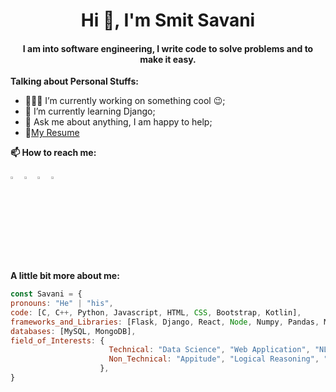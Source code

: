<h1 align="center">Hi 👋, I'm Smit Savani</h1>
<h4 align="center">I am into software engineering, I write code to solve problems and to make it easy.</h4>


**Talking about Personal Stuffs:**
- 👨🏽‍💻 I’m currently working on something cool :wink:;
- 🌱 I’m currently learning Django; 
- 💬 Ask me about anything, I am happy to help;
- 📝[My Resume](https://drive.google.com/file/d/1aWB-zLqpkM0nCldxhr0FPL2u4QaOOjuj/view?usp=sharing)

**📫 How to reach me:**  

  [<img src="https://img.icons8.com/color/48/000000/linkedin.png" width="3.5%"/>](https://www.linkedin.com/in/smit-savani/)
  [<img src="https://img.icons8.com/fluent/48/000000/facebook-new.png" width="3.5%"/>](https://www.facebook.com/smit.savani.111/)
  [<img src="https://img.icons8.com/fluent/48/000000/instagram-new.png" width="3.5%"/>](https://www.instagram.com/smitsavani11/?hl=en)
  <a href="mailto:smitsavani11@gmail.com"> <img src="https://img.icons8.com/fluent/48/000000/gmail.png" width="3.5%"/> </a>
  
**A little bit more about me:**
  ```javascript
const Savani = {
  pronouns: "He" | "his",
  code: [C, C++, Python, Javascript, HTML, CSS, Bootstrap, Kotlin],
  frameworks_and_Libraries: [Flask, Django, React, Node, Numpy, Pandas, Matplotlib, Seaborn, Sklearn, NLTK],
  databases: [MySQL, MongoDB],
  field_of_Interests: {
                        Technical: "Data Science", "Web Application", "NLP", "Data Analytics", "Machine Learning",
                        Non_Technical: "Appitude", "Logical Reasoning", "Management", "Virtual Gaming",
                      },
}
```

  
